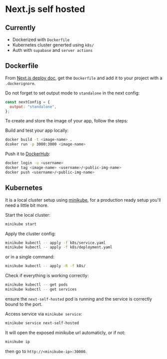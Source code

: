 # Next.js self hosted

## Currently

- Dockerized with `Dockerfile`
- Kubernetes cluster generted using `k8s/`
- Auth with `supabase` and `server actions`

## Dockerfile

From [Next.js deploy doc](https://nextjs.org/docs/app/building-your-application/deploying#docker-image), get the `Dockerfile` and add it to your project with a `.dockerignore`.

Do not forget to set output mode to `standalone` in the next config:

```jsx
const nextConfig = {
  output: "standalone",
};
```

To create and store the image of your app, follow the steps:

Build and test your app locally:

```bash
docker build -t <image-name> .
dcoker run -p 3000:3000 <image-name>
```

Push it to [DockerHub](https://hub.docker.com/):

```bash
docker login -u <username>
docker tag <image-name> <username>/<public-img-name>
docker push <username>/<public-img-name>
```

## Kubernetes

It is a local cluster setup using [minikube](https://minikube.sigs.k8s.io/), for a production ready setup you'll need a little bit more.

Start the local cluster:

```bash
minikube start
```

Apply the cluster config:

```bash
minikube kubectl -- apply -f k8s/service.yaml
minikube kubectl -- apply -f k8s/deployment.yaml
```

or in a single command:

```bash
minikube kubectl -- apply -R -f k8s/
```

Check if everything is working correctly:

```bash
minikube kubectl -- get pods
minikube kubectl -- get services
```

ensure the `next-self-hosted` pod is running and the service is correctly bound to the port.

Access service via `minikube service`:

```bash
minikube service next-self-hosted
```

It will open the exposed minikube url automaticly, or if not:

```bash
minikube ip
```

then go to `http://<minikube-ip>:30000`.
